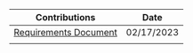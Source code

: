 |                   Contributions                  |    Date    |
| ------------------------------------------------ | ---------- |
| [Requirements Document](https://github.com/ACHarrison32/Software-Engineering---Lunch-Decider-App/blob/main/Documentation/Requirements%20Document.pdf) | 02/17/2023 |
|                                                  |            |
